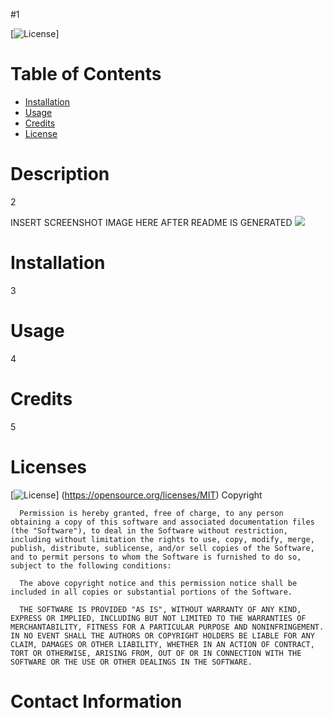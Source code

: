  #1

  [![License](https://img.shields.io/badge/License-MIT-yellow.svg)]
    
  # Table of Contents

  - [Installation](#installation)
  - [Usage](#usage) 
  - [Credits](#credits)
  - [License](#license)

  # Description
  
  2
  
   
  INSERT SCREENSHOT IMAGE HERE AFTER README IS GENERATED
  ![](assets/images/)
  
  # Installation
  
  3
  
  # Usage
  
  4
  
  # Credits
  
  5

  # Licenses
  [![License](https://img.shields.io/badge/License-MIT-yellow.svg)]
  (https://opensource.org/licenses/MIT)
  Copyright <YEAR> <COPYRIGHT HOLDER>

      Permission is hereby granted, free of charge, to any person obtaining a copy of this software and associated documentation files (the "Software"), to deal in the Software without restriction, including without limitation the rights to use, copy, modify, merge, publish, distribute, sublicense, and/or sell copies of the Software, and to permit persons to whom the Software is furnished to do so, subject to the following conditions:
      
      The above copyright notice and this permission notice shall be included in all copies or substantial portions of the Software.
      
      THE SOFTWARE IS PROVIDED "AS IS", WITHOUT WARRANTY OF ANY KIND, EXPRESS OR IMPLIED, INCLUDING BUT NOT LIMITED TO THE WARRANTIES OF MERCHANTABILITY, FITNESS FOR A PARTICULAR PURPOSE AND NONINFRINGEMENT. IN NO EVENT SHALL THE AUTHORS OR COPYRIGHT HOLDERS BE LIABLE FOR ANY CLAIM, DAMAGES OR OTHER LIABILITY, WHETHER IN AN ACTION OF CONTRACT, TORT OR OTHERWISE, ARISING FROM, OUT OF OR IN CONNECTION WITH THE SOFTWARE OR THE USE OR OTHER DEALINGS IN THE SOFTWARE.
      
      

  # Contact Information
  
  
